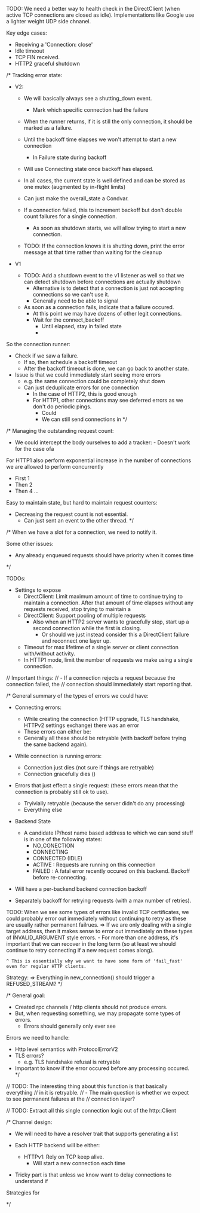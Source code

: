 

TODO: We need a better way to health check in the DirectClient (when active TCP connections are closed as idle). Implementations like Google use a lighter weight UDP side chnanel. 

Key edge cases:
- Receiving a 'Connection: close'
- Idle timeout
- TCP FIN received.
- HTTP2 graceful shutdown

/*
Tracking error state:
- V2:
    - We will basically always see a shutting_down event.
        - Mark which specific connection had the failure
    - When the runner returns, if it is still the only connection, it should be marked as a failure.
    - Until the backoff time elapses we won't attempt to start a new connection
        - In Failure state during backoff
    - Will use Connecting state once backoff has elapsed.
    - In all cases, the current state is well defined and can be stored as one mutex (augmented by in-flight limits)
    - Can just make the overall_state a Condvar.

    - If a connection failed, this to increment backoff but don't double count failures for a single connection.
        - As soon as shutdown starts, we will allow trying to start a new connection.

    - TODO: If the connection knows it is shutting down, print the error message at that time rather than waiting for the cleanup

- V1
    - TODO: Add a shutdown event to the v1 listener as well so that we can detect shutdown before connections are actually shutdown
        - Alternative is to detect that a connection is just not accepting connections so we can't use it.
        - Generally need to be able to signal
    - As soon as a connection fails, indicate that a failure occured.
        - At this point we may have dozens of other legit connections.
        - Wait for the connect_backoff
            - Until elapsed, stay in failed state
            -

So the connection runner:
- Check if we saw a failure.
    - If so, then schedule a backoff timeout
    - After the backoff timeout is done, we can go back to another state.
- Issue is that we could immediately start seeing more errors
    - e.g. the same connection could be completely shut down
    - Can just deduplicate errors for one connection
        - In the case of HTTP2, this is good enough
        - For HTTP1, other connections may see deferred errors as we don't do periodic pings.
            - Could
            - We can still send connections in
*/

/*
Managing the outstanding request count:

- We could intercept the body ourselves to add a tracker:
        - Doesn't work for the case ofa

For HTTP1 also perform exponential increase in the number of connections we are allowed to perform concurrently
- First 1
- Then 2
- Then 4
...

Easy to maintain state, but hard to maintain request counters:
- Decreasing the request count is not essential.
    - Can just sent an event to the other thread.
*/

/*
When we have a slot for a connection, we need to notify it.

Some other issues:
- Any already enqueued requests should have priority when it comes time

*/


TODOs:
- Settings to expose
    - DirectClient: Limit maximum amount of time to continue trying to maintain a connection. After that amount of time elapses without any requests received, stop trying to maintain a 
    - DirectClient: Support pooling of multiple requests
        - Also when an HTTP2 server wants to gracefully stop, start up a second connection while the first is closing.
            - Or should we just instead consider this a DirectClient failure and reconnect one layer up.
    - Timeout for max lifetime of a single server or client connection with/without activity.
    - In HTTP1 mode, limit the number of requests we make using a single connection.

// Important things:
// - If a connection rejects a request because the connection failed, the
//   connection should immediately start reporting that.

/*
General summary of the types of errors we could have:
- Connecting errors:
    - While creating the connection (HTTP upgrade, TLS handshake, HTTPv2 settings exchange) there was an error
    - These errors can either be:
    - Generally all these should be retryable (with backoff before trying the same backend again).

- While connection is running errors:
    - Connection just dies (not sure if things are retryable)
    - Connection gracefully dies ()

- Errors that just effect a single request: (these errors mean that the connection is probably still ok to use).
    - Tryivially retryable (because the server didn't do any processing)
    - Everything else


- Backend State
    - A candidate IP/host name based address to which we can send stuff is in one of the following states:
        - NO_CONECTION
        - CONNECTING
        - CONNECTED (IDLE)
        - ACTIVE : Requests are running on this connection
        - FAILED : A fatal error recently occured on this backend. Backoff before re-connecting.

- Will have a per-backend backend connection backoff
- Separately backoff for retrying requests (with a max number of retries).

TODO: When we see some types of errors like invalid TCP certificates, we could probably error out immediately without continuing to retry as these are usually rather permanent failrues.
    => If we are only dealing with a single target address, then it makes sense to error out immediately on these types of INVALID_ARGUMENT style errors.
    - For more than one address, it's important that we can recover in the long term (so at least we should continue to retry connecting if a new request comes along).

    ^ This is essentially why we want to have some form of 'fail_fast' even for regular HTTP clients.

Strategy:
=> Everything in new_connection() should trigger a REFUSED_STREAM?
*/

/*
General goal:
- Created rpc channels / http clients should not produce errors.
- But, when requesting something, we may propagate some types of errors.
    - Errors should generally only ever see

Errors we need to handle:
- Http level semantics with ProtocolErrorV2
- TLS errors?
    - e.g. TLS handshake refusal is retryable
- Important to know if the error occured before any processing occured.
*/

// TODO: The interesting thing about this function is that basically everything
// in it is retryable.
// - The main question is whether we expect to see permanent failures at the
//   connection layer?

// TODO: Extract all this single connection logic out of the http::Client

/*
Channel design:
- We will need to have a resolver trait that supports generating a list

- Each HTTP backend will be either:
    - HTTPv1: Rely on TCP keep alive.
        - Will start a new connection each time

- Tricky part is that unless we know want to delay connections to understand if

Strategies for

*/